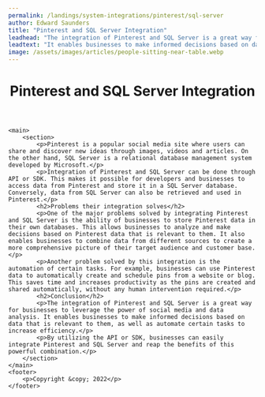 ```yaml
---
permalink: /landings/system-integrations/pinterest/sql-server
author: Edward Saunders
title: "Pinterest and SQL Server Integration"
leadhead: "The integration of Pinterest and SQL Server is a great way for businesses to leverage the power of social media and data analysis"
leadtext: "It enables businesses to make informed decisions based on data that is relevant to them, as well as automate certain tasks to increase efficiency."
image: /assets/images/articles/people-sitting-near-table.webp
---
```

<div class="arttext">	<header>
		<h1>Pinterest and SQL Server Integration</h1>
	</header>

	<main>
		<section>
			<p>Pinterest is a popular social media site where users can share and discover new ideas through images, videos and articles. On the other hand, SQL Server is a relational database management system developed by Microsoft.</p>
			<p>Integration of Pinterest and SQL Server can be done through API or SDK. This makes it possible for developers and businesses to access data from Pinterest and store it in a SQL Server database. Conversely, data from SQL Server can also be retrieved and used in Pinterest.</p>
			<h2>Problems their integration solves</h2>
			<p>One of the major problems solved by integrating Pinterest and SQL Server is the ability of businesses to store Pinterest data in their own databases. This allows businesses to analyze and make decisions based on Pinterest data that is relevant to them. It also enables businesses to combine data from different sources to create a more comprehensive picture of their target audience and customer base.</p>
			<p>Another problem solved by this integration is the automation of certain tasks. For example, businesses can use Pinterest data to automatically create and schedule pins from a website or blog. This saves time and increases productivity as the pins are created and shared automatically, without any human intervention required.</p>
			<h2>Conclusion</h2>
			<p>The integration of Pinterest and SQL Server is a great way for businesses to leverage the power of social media and data analysis. It enables businesses to make informed decisions based on data that is relevant to them, as well as automate certain tasks to increase efficiency.</p>
			<p>By utilizing the API or SDK, businesses can easily integrate Pinterest and SQL Server and reap the benefits of this powerful combination.</p>
		</section>
	</main>
	<footer>
		<p>Copyright &copy; 2022</p>
	</footer>
</div>